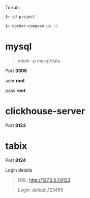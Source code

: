 To run: 
```sh
$> cd project
```
```sh
$> docker-compose up -d
```

# mysql
   > mkdir -p mysql/data


Port **3306**

user **root**

pass **root**

# clickhouse-server

Port **8123**

# tabix

Port **8124**


Login details

  > URL: http://127.0.0.1:8123

  > Login: default,123456
    
